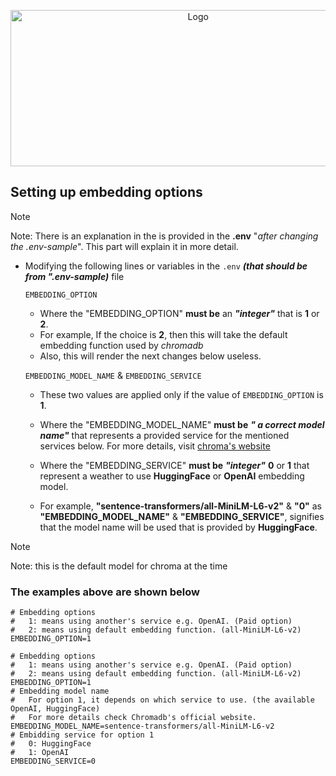 <p align="center">
  <a href="https://wikiproduct.up.railway.app/"><img src="https://github.com/WikiProductOfficial/WikiProductOfficial/assets/130275283/84e08fc1-b327-4442-b67e-9269dfeb60f3" alt="Logo" width="584.5" height="250"/></a>
</p>

## Setting up embedding options
> [!NOTE]
> Note: There is an explanation in the is provided in the **.env** "*after changing the .env-sample*". This part will explain it in more detail.

* Modifying the following lines or variables in the ```.env``` ***(that should be from ".env-sample)*** file

    ```EMBEDDING_OPTION```
    * Where the "EMBEDDING_OPTION" **must be** an ***"integer"*** that is **1** or **2**. 
    * For example, If the choice is **2**, then this will take the default embedding function used by *chromadb*
    * Also, this will render the next changes below useless.

    ```EMBEDDING_MODEL_NAME``` & ```EMBEDDING_SERVICE```
    * These two values are applied only if the value of ```EMBEDDING_OPTION``` is **1**.

    * Where the "EMBEDDING_MODEL_NAME" **must be** ***" a correct model name"*** that represents a provided service for the mentioned services below. For more details, visit [chroma's website](https://docs.trychroma.com/)

    * Where the "EMBEDDING_SERVICE" **must be** ***"integer"*** **0** or **1** that represent a weather to use **HuggingFace** or **OpenAI** embedding model.
    * For example, **"sentence-transformers/all-MiniLM-L6-v2"** & **"0"** as **"EMBEDDING_MODEL_NAME"** & **"EMBEDDING_SERVICE"**, signifies that the model name will be used that is provided by **HuggingFace**.

> [!NOTE]
> Note: this is the default model for chroma at the time

  ### The examples above are shown below
  ```
  # Embedding options
  #   1: means using another's service e.g. OpenAI. (Paid option)
  #   2: means using default embedding function. (all-MiniLM-L6-v2)
  EMBEDDING_OPTION=1
  ```
  ```
  # Embedding options
  #   1: means using another's service e.g. OpenAI. (Paid option)
  #   2: means using default embedding function. (all-MiniLM-L6-v2)
  EMBEDDING_OPTION=1
  # Embedding model name
  #   For option 1, it depends on which service to use. (the available OpenAI, HuggingFace)
  #   For more details check Chromadb's official website.
  EMBEDDING_MODEL_NAME=sentence-transformers/all-MiniLM-L6-v2
  # Embidding service for option 1
  #   0: HuggingFace
  #   1: OpenAI
  EMBEDDING_SERVICE=0
  ```
